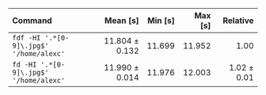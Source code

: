 | Command | Mean [s] | Min [s] | Max [s] | Relative |
|:---|---:|---:|---:|---:|
| `fdf -HI '.*[0-9]\.jpg$' '/home/alexc'` | 11.804 ± 0.132 | 11.699 | 11.952 | 1.00 |
| `fd -HI '.*[0-9]\.jpg$' '/home/alexc'` | 11.990 ± 0.014 | 11.976 | 12.003 | 1.02 ± 0.01 |
